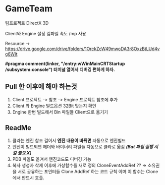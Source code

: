 # GameTeam
팀프로젝트 DirectX 3D

Client와 Engine 설정 컴파일 속도 /mp 사용

Resource -> https://drive.google.com/drive/folders/1OrckZcW49mwoDA3r8OxzBtLUd4vg6WIt

**#pragma comment(linker, "/entry:wWinMainCRTStartup /subsystem:console") 터미널 열어서 디버깅 편하게 하자.** 


## Pull 한 이후에 해야 하는것
1. Client 프로젝트 -> 참조 -> Engine 프로젝트 참조에 추가
2. Client 와 Engine 빌드옵션 32Bit 맞는지 확인
3. Engine 한번 빌드해서 Bin 파일들 Client으로 옮기기

## ReadMe
1. 클라는 엔진 참조 걸어서 **엔진 내용이 바뀌면** 자동으로 엔진빌드
2. 엔진이 빌드되면 헤더와 바이너리 파일들 자동으로 클라로 옮김 ***(Bat 파일 실행 시킬 필요 X)***
3. PDB 파일도 옮겨서 엔진코드도 디버깅 가능
4. 복사 생성자 삭제 이후에  가상함수를 새로 정의 CloneEventAddRef ?? =>  소유권을 서로 공유하는 포인터들 Clone  AddRef 하는 코드 규칙 이며 이 함수는 Clone 에서 반드시 호출.
